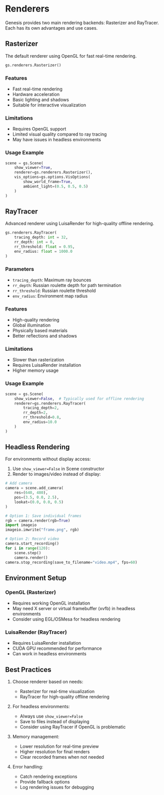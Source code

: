 # Renderers

Genesis provides two main rendering backends: Rasterizer and RayTracer. Each has its own advantages and use cases.

## Rasterizer

The default renderer using OpenGL for fast real-time rendering.

```python
gs.renderers.Rasterizer()
```

### Features
- Fast real-time rendering
- Hardware acceleration
- Basic lighting and shadows
- Suitable for interactive visualization

### Limitations
- Requires OpenGL support
- Limited visual quality compared to ray tracing
- May have issues in headless environments

### Usage Example

```python
scene = gs.Scene(
    show_viewer=True,
    renderer=gs.renderers.Rasterizer(),
    vis_options=gs.options.VisOptions(
        show_world_frame=True,
        ambient_light=(0.5, 0.5, 0.5)
    )
)
```

## RayTracer

Advanced renderer using LuisaRender for high-quality offline rendering.

```python
gs.renderers.RayTracer(
    tracing_depth: int = 32,
    rr_depth: int = 0,
    rr_threshold: float = 0.95,
    env_radius: float = 1000.0
)
```

### Parameters
- `tracing_depth`: Maximum ray bounces
- `rr_depth`: Russian roulette depth for path termination
- `rr_threshold`: Russian roulette threshold
- `env_radius`: Environment map radius

### Features
- High-quality rendering
- Global illumination
- Physically based materials
- Better reflections and shadows

### Limitations
- Slower than rasterization
- Requires LuisaRender installation
- Higher memory usage

### Usage Example

```python
scene = gs.Scene(
    show_viewer=False,  # Typically used for offline rendering
    renderer=gs.renderers.RayTracer(
        tracing_depth=2,
        rr_depth=2,
        rr_threshold=0.8,
        env_radius=10.0
    )
)
```

## Headless Rendering

For environments without display access:

1. Use `show_viewer=False` in Scene constructor
2. Render to images/video instead of display:

```python
# Add camera
camera = scene.add_camera(
    res=(640, 480),
    pos=(3.5, 0.0, 2.5),
    lookat=(0.0, 0.0, 0.5)
)

# Option 1: Save individual frames
rgb = camera.render(rgb=True)
import imageio
imageio.imwrite("frame.png", rgb)

# Option 2: Record video
camera.start_recording()
for i in range(120):
    scene.step()
    camera.render()
camera.stop_recording(save_to_filename="video.mp4", fps=60)
```

## Environment Setup

### OpenGL (Rasterizer)
- Requires working OpenGL installation
- May need X server or virtual framebuffer (xvfb) in headless environments
- Consider using EGL/OSMesa for headless rendering

### LuisaRender (RayTracer)
- Requires LuisaRender installation
- CUDA GPU recommended for performance
- Can work in headless environments

## Best Practices

1. Choose renderer based on needs:
   - Rasterizer for real-time visualization
   - RayTracer for high-quality offline rendering

2. For headless environments:
   - Always use `show_viewer=False`
   - Save to files instead of displaying
   - Consider using RayTracer if OpenGL is problematic

3. Memory management:
   - Lower resolution for real-time preview
   - Higher resolution for final renders
   - Clear recorded frames when not needed

4. Error handling:
   - Catch rendering exceptions
   - Provide fallback options
   - Log rendering issues for debugging
